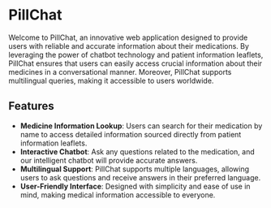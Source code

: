 # PillChat

Welcome to PillChat, an innovative web application designed to provide users with reliable and accurate information about their medications. By leveraging the power of chatbot technology and patient information leaflets, PillChat ensures that users can easily access crucial information about their medicines in a conversational manner. Moreover, PillChat supports multilingual queries, making it accessible to users worldwide.

## Features

- **Medicine Information Lookup**: Users can search for their medication by name to access detailed information sourced directly from patient information leaflets.
- **Interactive Chatbot**: Ask any questions related to the medication, and our intelligent chatbot will provide accurate answers.
- **Multilingual Support**: PillChat supports multiple languages, allowing users to ask questions and receive answers in their preferred language.
- **User-Friendly Interface**: Designed with simplicity and ease of use in mind, making medical information accessible to everyone.
